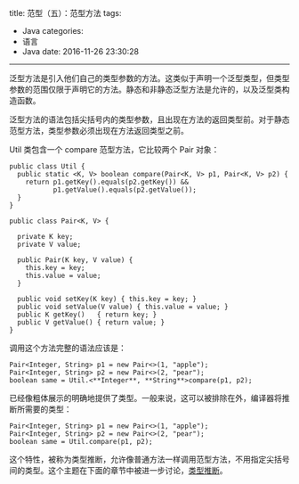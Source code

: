 title: 范型（五）：范型方法
tags:
  - Java
categories:
  - 语言
  - Java
date: 2016-11-26 23:30:28
---

泛型方法是引入他们自己的类型参数的方法。这类似于声明一个泛型类型，但类型参数的范围仅限于声明它的方法。静态和非静态泛型方法是允许的，以及泛型类构造函数。

泛型方法的语法包括尖括号内的类型参数，且出现在方法的返回类型前。对于静态范型方法，类型参数必须出现在方法返回类型之前。

<!-- more -->

Util 类包含一个 compare 范型方法，它比较两个 Pair 对象：

    public class Util {
      public static <K, V> boolean compare(Pair<K, V> p1, Pair<K, V> p2) {
        return p1.getKey().equals(p2.getKey()) &&
               p1.getValue().equals(p2.getValue());
      }
    }

    public class Pair<K, V> {

      private K key;
      private V value;

      public Pair(K key, V value) {
        this.key = key;
        this.value = value;
      }

      public void setKey(K key) { this.key = key; }
      public void setValue(V value) { this.value = value; }
      public K getKey()   { return key; }
      public V getValue() { return value; }
    }

调用这个方法完整的语法应该是：

    Pair<Integer, String> p1 = new Pair<>(1, "apple");
    Pair<Integer, String> p2 = new Pair<>(2, "pear");
    boolean same = Util.<**Integer**, **String**>compare(p1, p2);

已经像粗体展示的明确地提供了类型。一般来说，这可以被排除在外，编译器将推断所需要的类型：

    Pair<Integer, String> p1 = new Pair<>(1, "apple");
    Pair<Integer, String> p2 = new Pair<>(2, "pear");
    boolean same = Util.compare(p1, p2);

这个特性，被称为类型推断，允许像普通方法一样调用范型方法，不用指定尖括号间的类型。这个主题在下面的章节中被进一步讨论，[类型推断](http://docs.oracle.com/javase/tutorial/java/generics/genTypeInference.html)。
